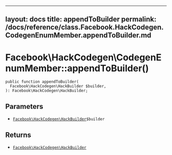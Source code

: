 
***

layout: docs
title: appendToBuilder
permalink: /docs/reference/class.Facebook.HackCodegen.CodegenEnumMember.appendToBuilder.md
---







# Facebook\\HackCodegen\\CodegenEnumMember::appendToBuilder()




``` Hack
public function appendToBuilder(
  Facebook\HackCodegen\HackBuilder $builder,
): Facebook\HackCodegen\HackBuilder;
```




## Parameters




* [` Facebook\HackCodegen\HackBuilder `](<class.Facebook.HackCodegen.HackBuilder.md>)`` $builder ``




## Returns




- [` Facebook\HackCodegen\HackBuilder `](<class.Facebook.HackCodegen.HackBuilder.md>)